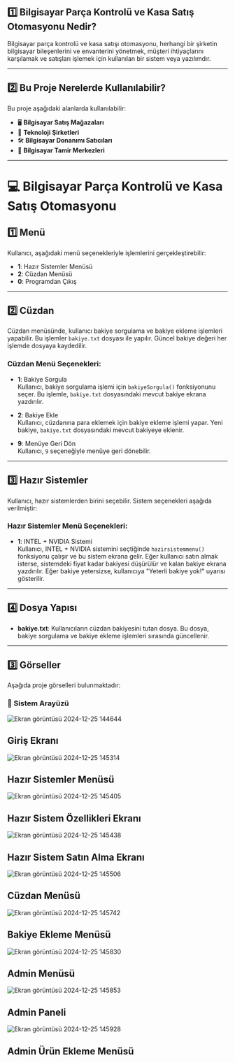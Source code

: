 

## 1️⃣ Bilgisayar Parça Kontrolü ve Kasa Satış Otomasyonu Nedir? 
Bilgisayar parça kontrolü ve kasa satışı otomasyonu, herhangi bir şirketin bilgisayar bileşenlerini ve envanterini yönetmek, müşteri ihtiyaçlarını karşılamak ve satışları işlemek için kullanılan bir sistem veya yazılımdır.

---

## 2️⃣ Bu Proje Nerelerde Kullanılabilir? 
Bu proje aşağıdaki alanlarda kullanılabilir:
- 🖥️ **Bilgisayar Satış Mağazaları**
- 🏢 **Teknoloji Şirketleri**
- 🛠️ **Bilgisayar Donanımı Satıcıları**
- 🔧 **Bilgisayar Tamir Merkezleri**

---

# 💻 Bilgisayar Parça Kontrolü ve Kasa Satış Otomasyonu

## 1️⃣ Menü

Kullanıcı, aşağıdaki menü seçenekleriyle işlemlerini gerçekleştirebilir:

- **1**: Hazır Sistemler Menüsü  
- **2**: Cüzdan Menüsü  
- **0**: Programdan Çıkış

---

## 2️⃣ Cüzdan

Cüzdan menüsünde, kullanıcı bakiye sorgulama ve bakiye ekleme işlemleri yapabilir. Bu işlemler `bakiye.txt` dosyası ile yapılır. Güncel bakiye değeri her işlemde dosyaya kaydedilir.

### **Cüzdan Menü Seçenekleri:**
- **1**: Bakiye Sorgula  
  Kullanıcı, bakiye sorgulama işlemi için `bakiyeSorgula()` fonksiyonunu seçer. Bu işlemle, `bakiye.txt` dosyasındaki mevcut bakiye ekrana yazdırılır.
  
- **2**: Bakiye Ekle  
  Kullanıcı, cüzdanına para eklemek için bakiye ekleme işlemi yapar. Yeni bakiye, `bakiye.txt` dosyasındaki mevcut bakiyeye eklenir.

- **9**: Menüye Geri Dön  
  Kullanıcı, `9` seçeneğiyle menüye geri dönebilir.

---

## 3️⃣ Hazır Sistemler

Kullanıcı, hazır sistemlerden birini seçebilir. Sistem seçenekleri aşağıda verilmiştir:

### **Hazır Sistemler Menü Seçenekleri:**
- **1**: INTEL + NVIDIA Sistemi  
  Kullanıcı, INTEL + NVIDIA sistemini seçtiğinde `hazirsistemmenu()` fonksiyonu çalışır ve bu sistem ekrana gelir. Eğer kullanıcı satın almak isterse, sistemdeki fiyat kadar bakiyesi düşürülür ve kalan bakiye ekrana yazdırılır. Eğer bakiye yetersizse, kullanıcıya "Yeterli bakiye yok!" uyarısı gösterilir.

---

## 4️⃣ Dosya Yapısı

- **bakiye.txt**: Kullanıcıların cüzdan bakiyesini tutan dosya. Bu dosya, bakiye sorgulama ve bakiye ekleme işlemleri sırasında güncellenir.

---
## 3️⃣ Görseller
Aşağıda proje görselleri bulunmaktadır:

### 📌 Sistem Arayüzü
![Ekran görüntüsü 2024-12-25 144644](https://github.com/user-attachments/assets/9948140c-3574-4966-b0ae-0bbd5ba2ec3c)

Giriş Ekranı 
---
![Ekran görüntüsü 2024-12-25 145314](https://github.com/user-attachments/assets/125f1309-abb3-493b-9732-2230995b1ba0)

Hazır Sistemler Menüsü
---
![Ekran görüntüsü 2024-12-25 145405](https://github.com/user-attachments/assets/82fd791c-7dd7-4414-afe2-f10bf8a3b4e7)

 Hazır Sistem Özellikleri Ekranı
---
![Ekran görüntüsü 2024-12-25 145438](https://github.com/user-attachments/assets/efc305b1-62d6-42c3-bee5-a95167db058c)

Hazır Sistem Satın Alma Ekranı 
---
![Ekran görüntüsü 2024-12-25 145506](https://github.com/user-attachments/assets/07ae0310-38f1-4860-8586-e93aeb517f6e)

Cüzdan Menüsü 
---
![Ekran görüntüsü 2024-12-25 145742](https://github.com/user-attachments/assets/d052e7a5-ffa5-4270-8266-f79877ed7d1e)

Bakiye Ekleme Menüsü 
---
![Ekran görüntüsü 2024-12-25 145830](https://github.com/user-attachments/assets/4f548ee1-55b5-43ff-9fd2-ed3bbd6bdab8)

Admin Menüsü
---
![Ekran görüntüsü 2024-12-25 145853](https://github.com/user-attachments/assets/894e4095-e219-4efd-b583-0dd756f09e0b)

Admin Paneli
---
![Ekran görüntüsü 2024-12-25 145928](https://github.com/user-attachments/assets/241acec7-d26b-4fd3-8fb8-88016f3153c1)

Admin Ürün Ekleme Menüsü 
---









